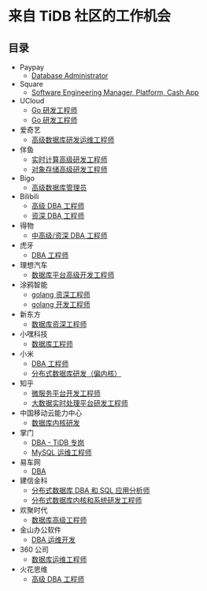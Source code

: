 # 来自 TiDB 社区的工作机会

## 目录


- Paypay
  - [Database Administrator](paypay/dba.md)
- Square
  - [Software Engineering Manager, Platform, Cash App](square/software-engineering-manager.md)
- UCloud
  - [Go 研发工程师](ucloud/go-engineer-paas.md)
  - [Go 研发工程师](ucloud/go-engineer-tidb.md)
- 爱奇艺
  - [高级数据库研发运维工程师](iqiyi/engineer.md)
- 伴鱼
  - [实时计算高级研发工程师](banyu/real-time-computing-senior-engineer.md)
  - [对象存储高级研发工程师](banyu/storage-senior-engineer.md)
- Bigo
  - [高级数据库管理员](bigo/senior-dba.md)
- Bilibili
  - [高级 DBA 工程师](bilibili/dba.md)
  - [资深 DBA 工程师](bilibili/senior-dba.md)
- 得物
  - [中高级/资深 DBA 工程师](dewu/dba.md)
- 虎牙
  - [DBA 工程师](huya/dba.md)
- 理想汽车
  - [数据库平台高级开发工程师](lixiangqiche/engineer.md)
- 涂鸦智能
  - [golang 资深工程师](tuyazhineng/senior-golang-engineer.md)
  - [golang 开发工程师](tuyazhineng/golang-engineer.md)
- 新东方
  - [数据库资深工程师](edu/engineer.md)
- 小嘿科技
  - [数据库工程师](xiaoheikeji/engineer.md)
- 小米
  - [DBA 工程师](xiaomi/dba.md)
  - [分布式数据库研发（偏内核）](xiaomi/engineer.md)
- 知乎
  - [微服务平台开发工程师](zhihu/microservice-engineer.md)
  - [大数据实时处理平台研发工程师](zhihu/real-time-engineer.md)
- 中国移动云能力中心
  - [数据库内核研发](chinamobile/engineer.md)
- 掌门
  - [DBA - TiDB 专岗](zhangmen/dba-tidb.md)
  - [MySQL 运维工程师](zhangmen/dba-mysql.md)
- 易车网
  - [DBA](yichewang/dba.md)
- 建信金科
  - [分布式数据库 DBA 和 SQL 应用分析师](ccb/dba.md)
  - [分布式数据库内核和系统研发工程师](ccb/engineer.md)
- 欢聚时代
  - [数据库高级工程师](yy/engineer.md)
- 金山办公软件
  - [DBA 运维开发](kingsoft/dba.md)
- 360 公司
  - [数据库运维工程师](360/engineer.md)
- 火花思维
  - [高级 DBA 工程师](huohua/dba.md)
